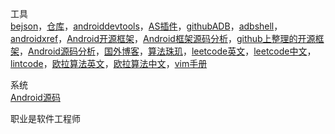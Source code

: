 工具  
[bejson](http://www.bejson.com/)，[仓库](https://search.maven.org/)，[androiddevtools](https://www.androiddevtools.cn/)，[AS插件](https://ydmmocoo.github.io/)，[githubADB](https://github.com/mzlogin/awesome-adb)，[adbshell](http://adbshell.com/commands)，[androidxref](http://androidxref.com/)，[Android开源框架](https://github.com/Trinea/android-open-project)，[Android框架源码分析](http://a.codekk.com/)，[github上整理的开源框架](https://github.com/Tim9Liu9/TimLiu-Android)，[Android源码分析](https://github.com/LittleFriendsGroup/AndroidSdkSourceAnalysis)，[国外博客](http://www.importnew.com/7469.html)，[算法珠玑](https://soulmachine.gitbooks.io/algorithm-essentials/java/linear-list/array/two-sum.html)，[leetcode英文](https://leetcode.com/problemset/all/)，[leetcode中文](https://leetcode-cn.com/problemset/all/)，[lintcode](https://www.lintcode.com/problem/)，[欧拉算法英文](https://projecteuler.net/archives)，[欧拉算法中文](http://pe-cn.github.io/problems/)，[vim手册](http://vimcdoc.sourceforge.net/doc/help.html)

系统  
[Android源码](https://github.com/aosp-mirror)

职业是软件工程师

